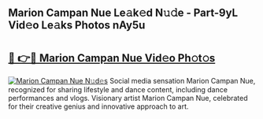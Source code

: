 ## Marion Campan Nue Le𝚊k𝚎d N𝚞𝚍e - Part-9yL Vid𝚎o Le𝚊ks Photos nAy5u

# <h2><a href="http://fb62ud1.evod.top/?m=Marion+Campan+Nue">🔗 👉🔴 Marion Campan Nue Vid𝚎o Ph𝚘t𝚘s</a></h2>

[![Marion Campan Nue N𝚞d𝚎s](https://i.imgur.com/8V9OHl7.gif)](http://fb62ud1.evod.top/?m=Marion+Campan+Nue)
Social media sensation Marion Campan Nue, recognized for sharing lifestyle and dance content, including dance performances and vlogs. Visionary artist Marion Campan Nue, celebrated for their creative genius and innovative approach to art. 
